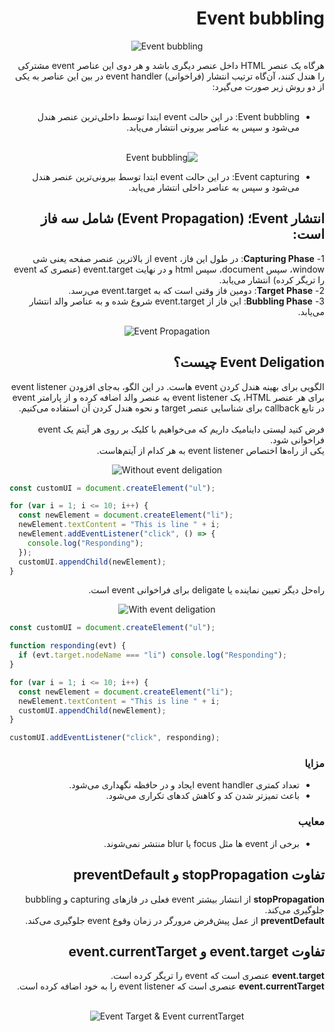 <h1 dir="rtl">
Event bubbling
</h1>

<div align="center">
  
![Event bubbling](https://raw.githubusercontent.com/hosseinimh/javascript-tutorial/main/assets/event_bubbling.jpg)
</div>

<div dir="rtl">
هرگاه یک عنصر HTML داخل عنصر دیگری باشد و هر دوی این عناصر event مشترکی را هندل کنند، آن‌گاه ترتیب انتشار (فراخوانی) event handler در بین این عناصر به یکی از دو روش زیر صورت می‌گیرد:

<br />	
<br />	
<ul dir="rtl">
<li>
Event bubbling: در این حالت event ابتدا توسط داخلی‌ترین عنصر هندل می‌شود و سپس به عناصر بیرونی انتشار می‌یابد.
		</li>
<br />	
<div align="center">

![Event bubbling](https://raw.githubusercontent.com/hosseinimh/javascript-tutorial/main/assets/event_bubbling.png)

</div>
	
<li>
Event capturing: در این حالت event ابتدا توسط بیرونی‌ترین عنصر هندل می‌شود و سپس به عناصر داخلی انتشار می‌یابد.
		</li>
	</ul>
</div>

<h2 dir="rtl">
انتشار Event؛ (Event Propagation) شامل سه فاز است:
	</h2>
	
<div dir="rtl">
1- <b>Capturing Phase</b>: در طول این فاز، event از بالاترین عنصر صفحه یعنی شی window، سپس document، سپس html و در نهایت event.target (عنصری که event را تریگر کرده) انتشار می‌یابد.
	<br/>
	2- <b>Target Phase</b>: دومین فاز وقتی است که به event.target می‌رسد.
		<br/>
	3- <b>Bubbling Phase</b>: این فاز از event.target شروع شده و به عناصر والد انتشار می‌یابد.
</div>

<div align="center">
  
![Event Propagation](https://raw.githubusercontent.com/hosseinimh/javascript-tutorial/main/assets/event_propagation.png)
</div>

<h2 dir="rtl">
Event Deligation چیست؟
</h2>

<div dir="rtl">
الگویی برای بهینه هندل کردن event هاست. در این الگو، به‌جای افزودن event listener برای هر عنصر HTML، یک event listener به عنصر والد اضافه کرده و از پارامتر event در تابع callback برای شناسایی عنصر target و نحوه هندل کردن آن استفاده می‌کنیم.
	<br/>
		<br/>
	فرض کنید لیستی داینامیک داریم که می‌خواهیم با کلیک بر روی هر آیتم یک event فراخوانی شود.
	<br/>
	یکی از راه‌ها اختصاص event listener به هر کدام از آیتم‌هاست.
</div>

<div align="center">
  
![Without event deligation](https://raw.githubusercontent.com/hosseinimh/javascript-tutorial/main/assets/without_event_deligation.png)
</div>

```js
const customUI = document.createElement("ul");

for (var i = 1; i <= 10; i++) {
  const newElement = document.createElement("li");
  newElement.textContent = "This is line " + i;
  newElement.addEventListener("click", () => {
    console.log("Responding");
  });
  customUI.appendChild(newElement);
}
```

<div dir="rtl">
راه‌حل دیگر تعیین نماینده یا deligate برای فراخوانی event است.
</div>

<div align="center">
  
![With event deligation](https://raw.githubusercontent.com/hosseinimh/javascript-tutorial/main/assets/with_event_deligation.png)
</div>

```js
const customUI = document.createElement("ul");

function responding(evt) {
  if (evt.target.nodeName === "li") console.log("Responding");
}

for (var i = 1; i <= 10; i++) {
  const newElement = document.createElement("li");
  newElement.textContent = "This is line " + i;
  customUI.appendChild(newElement);
}

customUI.addEventListener("click", responding);
```

<h3 dir="rtl">
مزایا
</h3>

<ul dir="rtl">
	<li>تعداد کمتری event handler ایجاد و در حافظه نگهداری می‌شود.</li>
		<li>باعث تمیزتر شدن کد و کاهش کدهای تکراری می‌شود.</li>
</ul>

<h3 dir="rtl">
معایب
</h3>

<ul dir="rtl">
	<li>برخی از event ها مثل focus یا blur منتشر نمی‌شوند.</li>
</ul>

<h2 dir="rtl">
تفاوت stopPropagation و preventDefault
</h2>

<div dir="rtl">
<b>stopPropagation</b> از انتشار بیشتر event فعلی در فازهای capturing و bubbling جلوگیری می‌کند.
	<br/>
<b>preventDefault</b> از عمل پیش‌فرض مرورگر در زمان وقوع event جلوگیری می‌کند. 
</div>

<h2 dir="rtl">
تفاوت event.target و event.currentTarget
</h2>

<div dir="rtl">
<b>event.target</b> عنصری است که event را تریگر کرده است.
	<br/>
	<b>event.currentTarget</b> عنصری است که event listener را به خود اضافه کرده است.
  <br/>
   <br/>
</div>

<div align="center">
  
![Event Target & Event currentTarget](https://raw.githubusercontent.com/hosseinimh/javascript-tutorial/main/assets/event_target.png)
</div>
